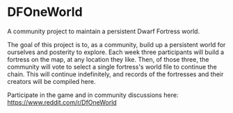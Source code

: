 # DFOneWorld
A community project to maintain a persistent Dwarf Fortress world.

The goal of this project is to, as a community, build up a persistent world for ourselves and posterity to explore.
Each week three participants will build a fortress on the map, at any location they like. Then, of those three, the community will vote to select a single fortress's world file to continue the chain.  This will continue indefinitely, and records of the fortresses and their creators will be compiled here.

Participate in the game and in community discussions here: https://www.reddit.com/r/DfOneWorld
